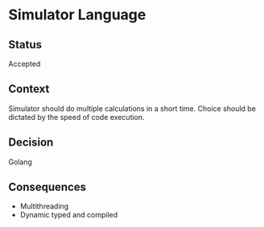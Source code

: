 # Simulator Language

## Status

Accepted

## Context

Simulator should do multiple calculations in a short time. Choice should be dictated by the speed of code execution.

## Decision

Golang

## Consequences

- Multithreading
- Dynamic typed and compiled